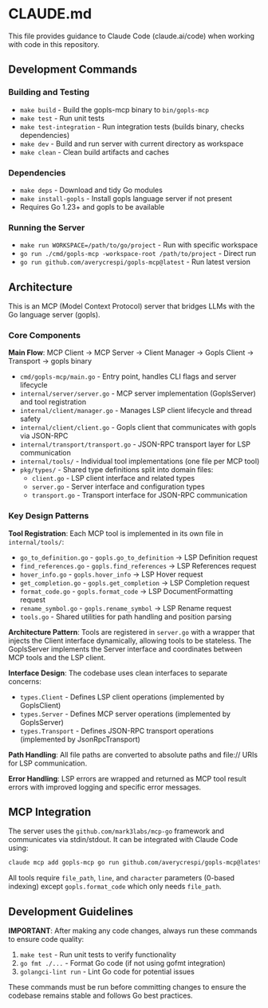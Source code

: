 # CLAUDE.md

This file provides guidance to Claude Code (claude.ai/code) when working with code in this repository.

## Development Commands

### Building and Testing
- `make build` - Build the gopls-mcp binary to `bin/gopls-mcp`
- `make test` - Run unit tests
- `make test-integration` - Run integration tests (builds binary, checks dependencies)
- `make dev` - Build and run server with current directory as workspace
- `make clean` - Clean build artifacts and caches

### Dependencies
- `make deps` - Download and tidy Go modules
- `make install-gopls` - Install gopls language server if not present
- Requires Go 1.23+ and gopls to be available

### Running the Server
- `make run WORKSPACE=/path/to/go/project` - Run with specific workspace
- `go run ./cmd/gopls-mcp -workspace-root /path/to/project` - Direct run
- `go run github.com/averycrespi/gopls-mcp@latest` - Run latest version

## Architecture

This is an MCP (Model Context Protocol) server that bridges LLMs with the Go language server (gopls).

### Core Components

**Main Flow**: MCP Client → MCP Server → Client Manager → Gopls Client → Transport → gopls binary

- `cmd/gopls-mcp/main.go` - Entry point, handles CLI flags and server lifecycle
- `internal/server/server.go` - MCP server implementation (GoplsServer) and tool registration
- `internal/client/manager.go` - Manages LSP client lifecycle and thread safety
- `internal/client/client.go` - Gopls client that communicates with gopls via JSON-RPC
- `internal/transport/transport.go` - JSON-RPC transport layer for LSP communication
- `internal/tools/` - Individual tool implementations (one file per MCP tool)
- `pkg/types/` - Shared type definitions split into domain files:
  - `client.go` - LSP client interface and related types
  - `server.go` - Server interface and configuration types
  - `transport.go` - Transport interface for JSON-RPC communication

### Key Design Patterns

**Tool Registration**: Each MCP tool is implemented in its own file in `internal/tools/`:
- `go_to_definition.go` - `gopls.go_to_definition` → LSP Definition request
- `find_references.go` - `gopls.find_references` → LSP References request
- `hover_info.go` - `gopls.hover_info` → LSP Hover request
- `get_completion.go` - `gopls.get_completion` → LSP Completion request
- `format_code.go` - `gopls.format_code` → LSP DocumentFormatting request
- `rename_symbol.go` - `gopls.rename_symbol` → LSP Rename request
- `tools.go` - Shared utilities for path handling and position parsing

**Architecture Pattern**: Tools are registered in `server.go` with a wrapper that injects the Client interface dynamically, allowing tools to be stateless. The GoplsServer implements the Server interface and coordinates between MCP tools and the LSP client.

**Interface Design**: The codebase uses clean interfaces to separate concerns:
- `types.Client` - Defines LSP client operations (implemented by GoplsClient)
- `types.Server` - Defines MCP server operations (implemented by GoplsServer)  
- `types.Transport` - Defines JSON-RPC transport operations (implemented by JsonRpcTransport)

**Path Handling**: All file paths are converted to absolute paths and file:// URIs for LSP communication.

**Error Handling**: LSP errors are wrapped and returned as MCP tool result errors with improved logging and specific error messages.

## MCP Integration

The server uses the `github.com/mark3labs/mcp-go` framework and communicates via stdin/stdout. It can be integrated with Claude Code using:

```bash
claude mcp add gopls-mcp go run github.com/averycrespi/gopls-mcp@latest
```

All tools require `file_path`, `line`, and `character` parameters (0-based indexing) except `gopls.format_code` which only needs `file_path`.

## Development Guidelines

**IMPORTANT**: After making any code changes, always run these commands to ensure code quality:

1. `make test` - Run unit tests to verify functionality
2. `go fmt ./...` - Format Go code (if not using gofmt integration)
3. `golangci-lint run` - Lint Go code for potential issues

These commands must be run before committing changes to ensure the codebase remains stable and follows Go best practices.
